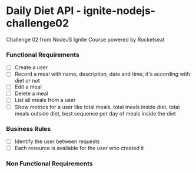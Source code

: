 # Daily Diet API - ignite-nodejs-challenge02
Challenge 02 from NodeJS Ignite Course powered by Rocketseat

### Functional Requirements
- [ ] Create a user
- [ ] Record a meal with name, description, date and time, it's according with diet or not
- [ ] Edit a meal
- [ ] Delete a meal
- [ ] List all meals from a user
- [ ] Show metrics for a user like total meals, total meals inside diet, total meals outside diet, best sequence per day of meals inside the diet

### Business Rules
- [ ] Identify the user between requests
- [ ] Each resource is available for the user who created it

### Non Functional Requirements